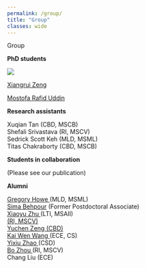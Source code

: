 ```yaml
---
permalink: /group/
title: "Group"
classes: wide
---
```


<p class="title">Group</p>


<p class="topic"><strong>PhD students</strong></p>
<img class="image" src="https://user-images.githubusercontent.com/25089434/73482248-5d0e4780-436b-11ea-92c2-16ab85109c37.jpg">
<p class="text"><a href="https://scholar.google.com/citations?hl=en&user=8gQLySoAAAAJ&view_op=list_works&sortby=pubdate" target="_blank">Xiangrui Zeng</a></p>

<p class="text"> <a href="https://duranrafid.github.io/" target="_blank"> Mostofa Rafid Uddin </a> </p>

<p class="topic"><strong>Research assistants</strong></p>
<p class="text">
    Xuqian Tan (CBD, MSCB) <br />
    Shefali Srivastava (RI, MSCV) <br />
    Sedrick Scott Keh (MLD, MSML) <br />
    Titas Chakraborty (CBD, MSCB) <br />
</p>


<p class="topic"><strong>Students in collaboration</strong></p>
<p class="text">
    (Please see our publication)
</p>

<p class="topic"><strong>Alumni</strong></p>
<p class="text">
    <a href="https://www.linkedin.com/in/gregory-howe-189506178" target="_blank">  Gregory Howe </a> (MLD, MSML) <br />
    <a href="https://www.linkedin.com/in/sima-behpour-95037713b" target="_blank">Sima Behpour</a> (Former Postdoctoral Associate) <br />
    <a href="https://www.linkedin.com/in/xiaoyuzhu3/" target="_blank"> Xiaoyu Zhu </a> (LTI, MSAII) <br />
    <a href="hhttps://www.linkedin.com/in/xindi-cindy-wu-3ba243111/" Windi Wu </a> (RI, MSCV) <br />
    Yuchen Zeng (CBD) <br />
    <a href="https://kaiwenw.github.io/" target="_blank"> Kai Wen Wang </a> (ECE, CS) <br />
    <a href="https://www.linkedin.com/in/yixiu-zhao-a00498128/" target="_blank"> Yixiu Zhao </a> (CSD) <br />
    <a href="https://www.linkedin.com/in/bo-zhou-514177ab/" target="_blank"> Bo Zhou </a> (RI, MSCV) <br />
    Chang Liu (ECE) <br />
</p>
